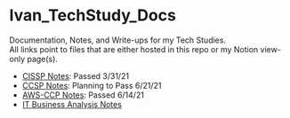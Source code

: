 # Ivan_TechStudy_Docs
Documentation, Notes, and Write-ups for my Tech Studies.  
All links point to files that are either hosted in this repo or my Notion view-only page(s).

* [CISSP Notes](https://www.notion.so/CISSP-Pass-3-31-21-ca177e6f156c465f81b78c1b3a3239d7): Passed 3/31/21
* [CCSP Notes](https://www.notion.so/CCSP-Pass-7-21-21-2f1a057d8b1e40cab315c45e406d140d): Planning to Pass 6/21/21
* [AWS-CCP Notes](https://www.notion.so/CCSP-Pass-7-21-21-2f1a057d8b1e40cab315c45e406d140d): Passed 6/14/21
* [IT Business Analysis Notes](https://github.com/IvanVlademirS/Ivan_TechStudy_Docs/blob/main/Business_Analysis_Training.pdf)

